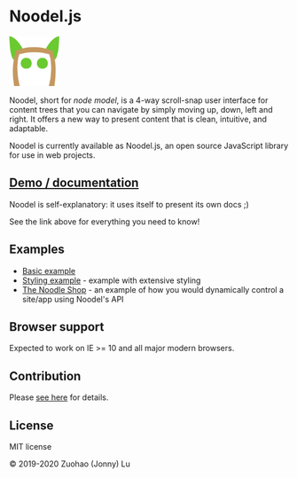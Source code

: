 # Noodel.js

<img alt="Noodel logo" src="docs/logo_v7_textless_512x512.svg" width="90">

Noodel, short for *node model*, is a 4-way scroll-snap user interface for content trees that you can navigate by simply moving up, down, left and right. It offers a new way to present content that is clean, intuitive, and adaptable.

Noodel is currently available as Noodel.js, an open source JavaScript library for use in web projects. 

## [Demo / documentation](https://js.noodel.io/)

Noodel is self-explanatory: it uses itself to present its own docs ;)

See the link above for everything you need to know!

## Examples

- [Basic example](https://codepen.io/zlu883/pen/pogbYWV)
- [Styling example](https://codepen.io/zlu883/pen/BajLdLr) - example with extensive styling
- [The Noodle Shop](https://codepen.io/zlu883/pen/QWyGWag) - an example of how you would dynamically control a site/app using Noodel's API

## Browser support

Expected to work on IE >= 10 and all major modern browsers.

## Contribution

Please [see here](https://github.com/zlu883/noodel-js/blob/master/CONTRIBUTING.md) for details.

## License

MIT license

© 2019-2020 Zuohao (Jonny) Lu
